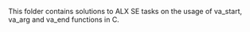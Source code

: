 This folder contains solutions to ALX SE tasks on the usage of va_start, va_arg
and va_end functions in C.